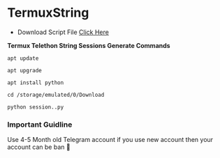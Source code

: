 # TermuxString

- Download Script File [Click Here](https://github.com/Al3x-GitHub/TermuxString/releases/download/V0.2/session.py)

**Termux Telethon String Sessions Generate Commands**

```
apt update
```

```
apt upgrade
```

```
apt install python
```

```
cd /storage/emulated/0/Download
```

```
python session..py
```


### **Important Guidline**

Use 4-5 Month old Telegram account if you use new account then your account can be ban 🚫
